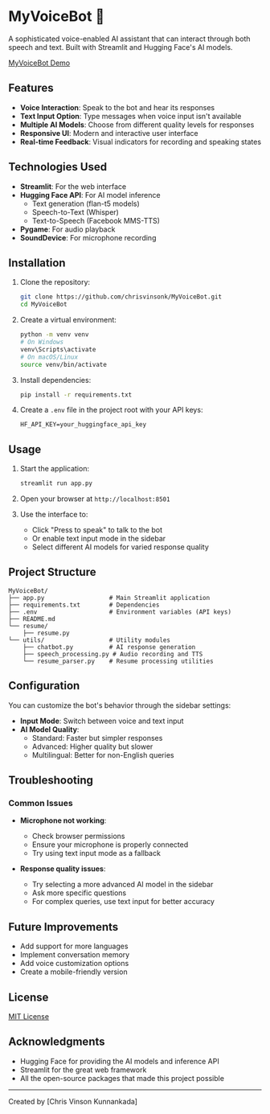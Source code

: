 # MyVoiceBot 🤖

A sophisticated voice-enabled AI assistant that can interact through both speech and text. Built with Streamlit and Hugging Face's AI models.

[MyVoiceBot Demo](https://myvoicebot.streamlit.app/)

## Features

- **Voice Interaction**: Speak to the bot and hear its responses
- **Text Input Option**: Type messages when voice input isn't available
- **Multiple AI Models**: Choose from different quality levels for responses
- **Responsive UI**: Modern and interactive user interface
- **Real-time Feedback**: Visual indicators for recording and speaking states

## Technologies Used

- **Streamlit**: For the web interface
- **Hugging Face API**: For AI model inference
  - Text generation (flan-t5 models)
  - Speech-to-Text (Whisper)
  - Text-to-Speech (Facebook MMS-TTS)
- **Pygame**: For audio playback
- **SoundDevice**: For microphone recording

## Installation

1. Clone the repository:
   ```bash
   git clone https://github.com/chrisvinsonk/MyVoiceBot.git
   cd MyVoiceBot
   ```

2. Create a virtual environment:
   ```bash
   python -m venv venv
   # On Windows
   venv\Scripts\activate
   # On macOS/Linux
   source venv/bin/activate
   ```

3. Install dependencies:
   ```bash
   pip install -r requirements.txt
   ```

4. Create a `.env` file in the project root with your API keys:
   ```
   HF_API_KEY=your_huggingface_api_key
   ```

## Usage

1. Start the application:
   ```bash
   streamlit run app.py
   ```

2. Open your browser at `http://localhost:8501`

3. Use the interface to:
   - Click "Press to speak" to talk to the bot
   - Or enable text input mode in the sidebar
   - Select different AI models for varied response quality

## Project Structure

```
MyVoiceBot/
├── app.py                  # Main Streamlit application
├── requirements.txt        # Dependencies
├── .env                    # Environment variables (API keys)
├── README.md 
└── resume/   
    ├── resume.py            
└── utils/                  # Utility modules
    ├── chatbot.py          # AI response generation
    ├── speech_processing.py # Audio recording and TTS
    └── resume_parser.py    # Resume processing utilities
```

## Configuration

You can customize the bot's behavior through the sidebar settings:

- **Input Mode**: Switch between voice and text input
- **AI Model Quality**:
  - Standard: Faster but simpler responses
  - Advanced: Higher quality but slower
  - Multilingual: Better for non-English queries

## Troubleshooting

### Common Issues

- **Microphone not working**: 
  - Check browser permissions
  - Ensure your microphone is properly connected
  - Try using text input mode as a fallback

- **Response quality issues**:
  - Try selecting a more advanced AI model in the sidebar
  - Ask more specific questions
  - For complex queries, use text input for better accuracy

## Future Improvements

- Add support for more languages
- Implement conversation memory
- Add voice customization options
- Create a mobile-friendly version

## License

[MIT License](LICENSE)

## Acknowledgments

- Hugging Face for providing the AI models and inference API
- Streamlit for the great web framework
- All the open-source packages that made this project possible

---

Created by [Chris Vinson Kunnankada]
